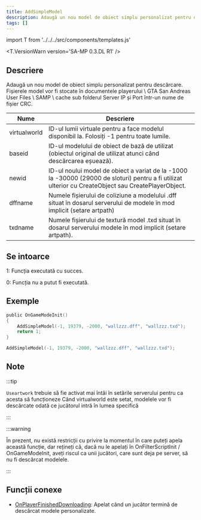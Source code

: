 ```yaml
---
title: AddSimpleModel
description: Adaugă un nou model de obiect simplu personalizat pentru descărcare.
tags: []
---
```


import T from '../../../src/components/templates.js'

<T.VersionWarn version='SA-MP 0.3.DL R1' />

## Descriere

Adaugă un nou model de obiect simplu personalizat pentru descărcare. Fișierele model vor fi stocate în documentele playerului \ GTA San Andreas User Files \ SAMP \ cache sub folderul Server IP și Port într-un nume de fișier CRC.

| Nume         | Descriere                                                                                                                 |
| ------------ | --------------------------------------------------------------------------------------------------------------------------- |
| virtualworld | ID-ul lumii virtuale pentru a face modelul disponibil la. Folosiți -1 pentru toate lumile.                                                 |
| baseid       | ID-ul modelului de obiect de bază de utilizat (obiectul original de utilizat atunci când descărcarea eșuează).                                           |
| newid        | ID-ul noului model de obiect a variat de la -1000 la -30000 (29000 de sloturi) pentru a fi utilizat ulterior cu CreateObject sau CreatePlayerObject. |
| dffname      | Numele fișierului de coliziune a modelului .dff situat în dosarul serverului de modele în mod implicit (setare artpath)                          |
| txdname      | Numele fișierului de textură model .txd situat în dosarul serverului modele în mod implicit (setare artpath).                           |

## Se intoarce

1: Funcția executată cu succes.

0: Funcția nu a putut fi executată.

## Exemple

```c
public OnGameModeInit()
{
    AddSimpleModel(-1, 19379, -2000, "wallzzz.dff", "wallzzz.txd");
    return 1;
}
```

```c
AddSimpleModel(-1, 19379, -2000, "wallzzz.dff", "wallzzz.txd");
```

## Note

:::tip

`Useartwork` trebuie să fie activat mai întâi în setările serverului pentru ca acesta să funcționeze Când virtualworld este setat, modelele vor fi descărcate odată ce jucătorul intră în lumea specifică

:::

:::warning

În prezent, nu există restricții cu privire la momentul în care puteți apela această funcție, dar rețineți că, dacă nu le apelați în OnFilterScriptInit / OnGameModeInit, aveți riscul ca unii jucători, care sunt deja pe server, să nu fi descărcat modelele.

:::

## Funcții conexe

- [OnPlayerFinishedDownloading](../callbacks/OnPlayerFinishedDownloading.md): Apelat când un jucător termină de descărcat modele personalizate.
